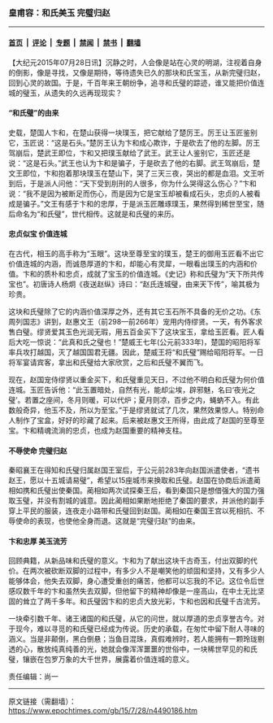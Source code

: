 ### 皇甫容：和氏美玉 完璧归赵

---

#### [首页](../../../..?n4490186) &nbsp;|&nbsp; [评论](../../../../../epoch-comment?n4490186) &nbsp;|&nbsp; [专题](../../../../../epoch-special?n4490186) &nbsp;|&nbsp; [禁闻](../../../../../epoch-news?n4490186) &nbsp;|&nbsp; [禁书](../../../../../books?n4490186) &nbsp;|&nbsp; [翻墙](https://github.com/gfw-breaker/nogfw/blob/master/README.md?n4490186)


<div class="post_content" id="artbody" itemprop="articleBody">
 <!-- article content begin -->
 <p>
  【大纪元2015年07月28日讯】沉静之时，人会像是站在心灵的明湖，注视着自身的倒影，像是寻找，又像是期待，等待遗失已久的那块和氏宝玉，从新完璧归赵，回到心灵的故国。于是，千百年来王朝纷争，追寻和氏璧的踪迹，谁又能把价值连城的璧玉，从遗失的久远再现现实？
 </p>
 <p>
  <h4>
   “和氏璧”的由来
  </h4>
  <p>
   史载，楚国人卞和，在楚山获得一块璞玉，把它献给了楚厉王。厉王让玉匠鉴别它，玉匠说：“这是石头。”楚厉王认为卞和成心欺诈，于是砍去了他的左脚。厉王驾崩后，楚武王即位，卞和又把璞玉献给了武王。武王让人鉴别它，玉匠还是说：“这是石头。”武王也认为卞和是骗子，于是砍去了他的右脚。武王驾崩后，楚文王即位，卞和抱着那块璞玉在楚山下，哭了三天三夜，哭出的都是血泪。文王听到后，于是派人问他：“天下受到刖刑的人很多，你为什么哭得这么伤心？”卞和说：“我不是因为被断足而伤心，而是因为它是宝玉却被看成石头，忠贞的人被看成是骗子。”文王有感于卞和的忠厚，于是派玉匠雕琢璞玉，果然得到稀世至宝，随后命名为“和氏璧”，世代相传。这就是和氏璧的来历。
  </p>
  <p>
   <h4>
    忠贞似宝 价值连城
   </h4>
   <p>
    在古代，相玉的高手称为“玉眼”。这块至尊至宝的璞玉，楚王的御用玉匠看不出它价值连城的内涵，而诚恳厚道的卞和，却能心有灵犀，一眼看出璞玉的内涵和价值。卞和的质朴和忠贞，成就了宝玉的价值连城。《史记》称和氏璧为“天下所共传宝也”。初唐诗人杨炯《夜送赵纵》诗曰：“赵氏连城璧，由来天下传”，喻其极为珍贵。
   </p>
   <p>
    这块和氏璧除了它的内涵价值深厚之外，还有其它玉石所不具备的无价之功。《东周列国志》讲到，赵惠文王（前298—前266年）宠用内侍缪贤。一天，有外客求售白璧。缪贤爱其玉色光润无瑕，用五百金买下了这块宝玉，拿给玉匠看。匠人看后大吃一惊说：“此真和氏之璧也！”楚威王七年(公元前333年)，楚国的昭阳将军率兵攻打越国，灭了越国国君无疆。因此，楚威王将“和氏璧”赐给昭阳将军。一日将军宴请宾客，拿出和氏璧给大家欣赏，之后和氏璧不翼而飞。
   </p>
   <p>
    现在，赵国宠侍缪贤以重金买下，和氏璧重见天日，不过他不明白和氏璧为何价值连城。玉匠告诉他：“此玉置暗处，自然有光，能却尘埃，辟邪魅，名曰‘夜光之璧’。若置之座间，冬月则暖，可以代炉；夏月则凉，百步之内，蝇蚋不入。有此数般奇异，他玉不及，所以为至宝。”于是缪贤就试了几次，果然效果惊人。特别命人制作了宝盒，好好的珍藏了起来。后来被赵惠文王所得，由此成了赵国的至尊至宝。卞和精魂流淌的忠贞，也成为赵国重要的精神支柱。
   </p>
   <p>
    <h4>
     不辱使命 完璧归赵
    </h4>
    <p>
     秦昭襄王在得知和氏璧归属赵国王室后，于公元前283年向赵国派遣使者，“遗书赵王，愿以十五城请易璧”，希望以15座城市来换取和氏璧。赵国在协商后派遣蔺相如携和氏璧出使秦国。蔺相如两次试探秦王后，看到秦国只是想借强大的国力强取玉璧，并没有割城的诚意。因此蔺相如果断地拒绝了秦国的要求，并派他的副手穿上平民的服装，连夜走小路带和氏璧回到赵国。蔺相如在秦国王宫以死相抗、不辱使命的表现，也使他全身而退。这就是“完璧归赵”的由来。
    </p>
    <p>
     <h4>
      卞和忠厚 美玉流芳
     </h4>
     <p>
      回顾典籍，从新品味和氏璧的意义。卞和为了献出这块千古奇玉，付出双脚的代价。在两次被砍断双脚的过程中，有多少人不是嘲笑他的顽固和坚持，又有多少人能够体会，他失去双脚，身心遭受重创的痛苦，他都可以忘我的不记。这位令后世感叹数千年的卞和虽然失去双脚，但他留下的精神却像是一座高山，在中土无比坚固的耸立了两千多年。和氏璧因卞和的忠贞大放光彩，卞和也因和氏璧千古流芳。
     </p>
     <p>
      一块牵引数千年、诸王诸国的和氏璧，从它的问世，就以厚道的忠贞享誉古今。对于现今，难以寻觅的和氏璧已经成为传说。历史的承载，在匆忙中留下耐人寻味的涵义。当是非颠倒，黑白倒悬；当鱼目混珠，真假难辨时，若人能拥有一颗玲珑剔透的心，散放纯真纯善的光，她就会像浑浑噩噩的世俗中，一块稀世罕见的和氏璧，镶嵌在包罗万象的大千世界，展露着价值连城的意义。
     </p>
     <p>
      责任编辑：尚一
     </p>
     <!-- article content end -->
     <div id="below_article_ad">
     </div>
    </p>
   </p>
  </p>
 </p>
</div>


---

原文链接（需翻墙）：https://www.epochtimes.com/gb/15/7/28/n4490186.htm